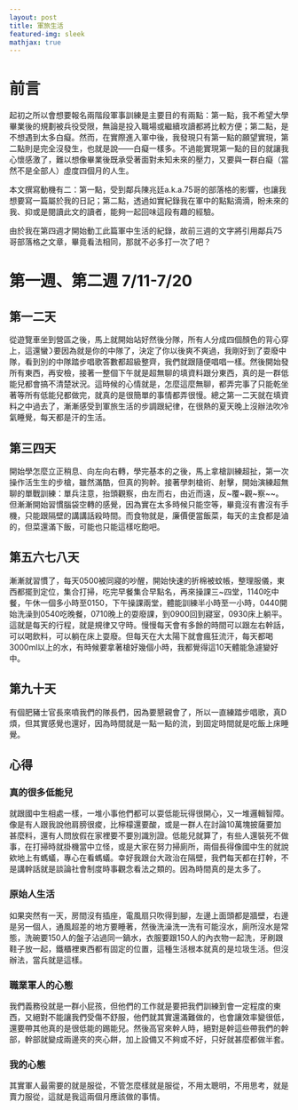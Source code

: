 ```yaml
---
layout: post
title: 軍旅生活
featured-img: sleek
mathjax: true
---
```


# 前言

起初之所以會想要報名兩階段軍事訓練是主要⽬的有兩點：第⼀點，我不希望⼤學畢業後的規劃被兵役受限，無論是投入職場或繼續攻讀都將比較⽅便；第⼆點，是不想遇到太多⽩癡。然⽽，在實際進入軍中後，我發現只有第⼀點的願望實現，第⼆點則是完全沒發⽣，也就是說——⽩癡⼀樣多。不過能實現第⼀點的⽬的就讓我⼼懷感激了，難以想像畢業後既承受著⾯對未知未來的壓⼒，⼜要與⼀群⽩癡（當然不是全部⼈）虛度四個⽉的⼈⽣。

本⽂撰寫動機有⼆：第⼀點，受到鄰兵陳兆廷a.k.a.75哥的部落格的影響，也讓我想要寫⼀篇屬於我的⽇記；第⼆點，透過如實紀錄我在軍中的點點滴滴，盼未來的我、抑或是閱讀此⽂的讀者，能夠⼀起回味這段有趣的經驗。

由於我在第四週才開始動⼯此篇軍中⽣活的紀錄，故前三週的⽂字將引⽤鄰兵75哥部落格之⽂章，畢竟看法相同，那就不必多打⼀次了吧？

# 第⼀週、第⼆週 7/11-7/20 


## 第⼀⼆天

從遊覽⾞坐到營區之後，⾺上就開始站好然後分隊，所有⼈分成四個顏⾊的背⼼穿上，這還蠻᯿要因為就是你的中隊了，決定了你以後爽不爽過，我剛好到了耍廢中隊，看到別的中隊踏步唱歌答數都超級整⿑，我們就跟隨便唱唱⼀樣。然後開始發所有東⻄，再安檢，接著⼀整個下午就是超無聊的填資料跟分東⻄，真的是⼀群低能兒都會搞不清楚狀況。這時候的⼼情就是，怎麼這麼無聊，都弄完事了只能乾坐著等所有低能兒都做完，就真的是很簡單的事情都弄很慢。總之第⼀⼆天就在填資料之中過去了，漸漸感受到軍旅生活的步調跟紀律，在很熱的夏天晚上沒辦法吹冷氣睡覺，每天都是汗的⽣活。


## 第三四天

開始學怎麼立正稍息、向左向右轉，學完基本的之後，⾺上拿槍訓練超扯，第⼀次操作活生生的步槍，雖然滿酷，但真的狗幹。接著學刺槍術、射擊，開始演練超無聊的單戰訓練：單兵注意，抬頭觀察，由左⽽右，由近⽽遠，反~覆~觀~察~~。但漸漸開始習慣腦袋空轉的感覺，因為實在太多時候只能空等，畢竟沒有書沒有⼿機，只能跟隔壁的講講話殺時間。而食物就是，廉價便當飯菜，每天的主食都是滷的，但菜還滿下飯，可能也只能這樣吃飽吧。


## 第五六七八天

漸漸就習慣了，每天0500被同寢的吵醒，開始快速的折棉被蚊帳，整理服儀，東⻄都擺到定位，集合打掃，吃完早餐集合早點名，再來操課三~四堂，1140吃中餐，午休⼀個多⼩時⾄0150，下午操課兩堂，體能訓練半⼩時⾄⼀⼩時，0440開始洗澡到0540吃晚餐，0710晚上的耍廢課，到0900回到寢室，0930床上躺平。這就是每天的⾏程，就是規律⼜守時。慢慢每天會有多餘的時間可以跟左右幹話，可以喝飲料，可以躺在床上耍廢。但每天在⼤太陽下就會瘋狂流汗，每天都喝3000ml以上的⽔，有時候要拿著槍好幾個⼩時，我都覺得這10天體能急遽變好中。


## 第九⼗天

有個肥豬⼠官長來噴我們的隊長們，因為要懇親會了，所以⼀直練踏步唱歌，真D煩，但其實感覺也還好，因為時間就是⼀點⼀點的流，到固定時間就是吃飯上床睡覺。


## ⼼得

### 真的很多低能兒
    
就跟國中⽣相處⼀樣，⼀堆⼩事他們都可以耍低能玩得很開⼼，⼜⼀堆邏輯智障。像是有⼈跟我說他肩膀很痠，比檸檬還要酸，或是⼀群⼈在討論10萬塊披薩要加甚麼料，還有⼈問放假在家裡要不要別識別證。低能兒就算了，有些⼈還裝死不做事，在打掃時就掛機當中立怪，或是⼤家在努⼒掃廁所，兩個長得像國中⽣的就說欸地上有螞蟻，專⼼在看螞蟻。幸好我跟台⼤政治在隔壁，我們每天都在打幹，不是講幹話就是談論社會制度時事觀念看法之類的。因為時間真的是太多了。
### 原始⼈⽣活

如果突然有⼀天，房間沒有插座，電風扇只吹得到腳，左邊上⾯頭都是牆壁，右邊是另⼀個⼈，通風超差的地⽅要睡著，然後洗澡洗⼀洗有可能沒⽔，廁所沒⽔是常態，洗碗要150⼈的盤⼦沾過同⼀鍋⽔，衣服要跟150⼈的內衣物⼀起洗，牙刷跟鞋⼦放⼀起，鐵櫃裡東⻄都有固定的位置，這種⽣活根本就真的是垃圾⽣活。但沒辦法，當兵就是這樣。
### 職業軍⼈的⼼態

我們義務役就是⼀群⼩屁孩，但他們的⼯作就是要把我們訓練到會⼀定程度的東⻄，⼜絕對不能讓我們受傷不舒服，他們就其實還滿難做的，也會讓效率變很低，還要帶其他真的是很低能的踢能兒。然後⾼官來幹⼈時，絕對是幹這些帶我們的幹部，幹部就變成兩邊夾的夾⼼餅，加上設備⼜不夠或不好，只好就甚麼都做半套。
### 我的⼼態
    
其實軍⼈最需要的就是服從，不管怎麼樣就是服從，不⽤太聰明，不⽤思考，就是賣⼒服從，這就是我這兩個⽉應該做的事情。